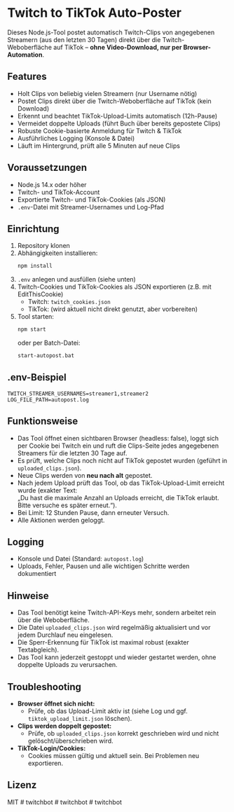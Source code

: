 # Twitch to TikTok Auto-Poster

Dieses Node.js-Tool postet automatisch Twitch-Clips von angegebenen Streamern (aus den letzten 30 Tagen) direkt über die Twitch-Weboberfläche auf TikTok – **ohne Video-Download, nur per Browser-Automation**.

## Features

- Holt Clips von beliebig vielen Streamern (nur Username nötig)
- Postet Clips direkt über die Twitch-Weboberfläche auf TikTok (kein Download)
- Erkennt und beachtet TikTok-Upload-Limits automatisch (12h-Pause)
- Vermeidet doppelte Uploads (führt Buch über bereits gepostete Clips)
- Robuste Cookie-basierte Anmeldung für Twitch & TikTok
- Ausführliches Logging (Konsole & Datei)
- Läuft im Hintergrund, prüft alle 5 Minuten auf neue Clips

## Voraussetzungen

- Node.js 14.x oder höher
- Twitch- und TikTok-Account
- Exportierte Twitch- und TikTok-Cookies (als JSON)
- `.env`-Datei mit Streamer-Usernames und Log-Pfad

## Einrichtung

1. Repository klonen  
2. Abhängigkeiten installieren:
   ```bash
   npm install
   ```
3. `.env` anlegen und ausfüllen (siehe unten)
4. Twitch-Cookies und TikTok-Cookies als JSON exportieren (z.B. mit EditThisCookie)
   - Twitch: `twitch_cookies.json`
   - TikTok: (wird aktuell nicht direkt genutzt, aber vorbereiten)
5. Tool starten:
   ```bash
   npm start
   ```
   oder per Batch-Datei:
   ```bash
   start-autopost.bat
   ```

## .env-Beispiel

```
TWITCH_STREAMER_USERNAMES=streamer1,streamer2
LOG_FILE_PATH=autopost.log
```

## Funktionsweise

- Das Tool öffnet einen sichtbaren Browser (headless: false), loggt sich per Cookie bei Twitch ein und ruft die Clips-Seite jedes angegebenen Streamers für die letzten 30 Tage auf.
- Es prüft, welche Clips noch nicht auf TikTok gepostet wurden (geführt in `uploaded_clips.json`).
- Neue Clips werden von **neu nach alt** gepostet.
- Nach jedem Upload prüft das Tool, ob das TikTok-Upload-Limit erreicht wurde (exakter Text:  
  „Du hast die maximale Anzahl an Uploads erreicht, die TikTok erlaubt. Bitte versuche es später erneut.“).
- Bei Limit: 12 Stunden Pause, dann erneuter Versuch.
- Alle Aktionen werden geloggt.

## Logging

- Konsole und Datei (Standard: `autopost.log`)
- Uploads, Fehler, Pausen und alle wichtigen Schritte werden dokumentiert

## Hinweise

- Das Tool benötigt keine Twitch-API-Keys mehr, sondern arbeitet rein über die Weboberfläche.
- Die Datei `uploaded_clips.json` wird regelmäßig aktualisiert und vor jedem Durchlauf neu eingelesen.
- Die Sperr-Erkennung für TikTok ist maximal robust (exakter Textabgleich).
- Das Tool kann jederzeit gestoppt und wieder gestartet werden, ohne doppelte Uploads zu verursachen.

## Troubleshooting

- **Browser öffnet sich nicht:**  
  - Prüfe, ob das Upload-Limit aktiv ist (siehe Log und ggf. `tiktok_upload_limit.json` löschen).
- **Clips werden doppelt gepostet:**  
  - Prüfe, ob `uploaded_clips.json` korrekt geschrieben wird und nicht gelöscht/überschrieben wird.
- **TikTok-Login/Cookies:**  
  - Cookies müssen gültig und aktuell sein. Bei Problemen neu exportieren.

## Lizenz

MIT #   t w i t c h b o t  
 #   t w i t c h b o t  
 #   t w i t c h b o t  
 